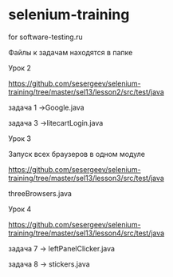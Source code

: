 # selenium-training
for software-testing.ru


Файлы к задачам находятся в папке

Урок 2

https://github.com/sesergeev/selenium-training/tree/master/sel13/lesson2/src/test/java

задача 1 ->Google.java 

задача 3 ->litecartLogin.java

Урок 3

Запуск всех браузеров в одном модуле

https://github.com/sesergeev/selenium-training/tree/master/sel13/lesson3/src/test/java

threeBrowsers.java


Урок 4 

https://github.com/sesergeev/selenium-training/tree/master/sel13/lesson4/src/test/java

задача 7 -> leftPanelClicker.java

задача 8 ->  	stickers.java
